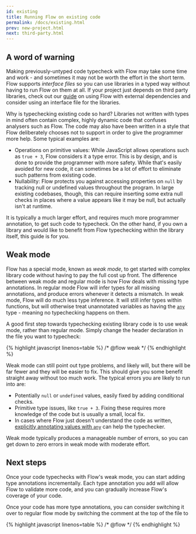```yaml
---
id: existing
title: Running Flow on existing code
permalink: /docs/existing.html
prev: new-project.html
next: third-party.html
---
```


## A word of warning

Making previously-untyped code typecheck with Flow may take some time and work - and sometimes it may not be worth the effort in the short term. Flow supports *interface files* so you can use libraries in a typed way without having to run Flow on them at all. If your project just depends on third party libraries, check out our [guide](third-party.html) on using Flow with external dependencies and consider using an interface file for the libraries. 

Why is typechecking existing code so hard? Libraries not written with types in mind often contain complex, highly dynamic code that confuses analysers such as Flow. The code may also have been written in a style that Flow deliberately chooses not to support in order to give the programmer more help. Some typical examples are:

* Operations on primitive values: While JavaScript allows operations such as `true + 3`, Flow considers it a type error. This is by design, and is done to provide the programmer with more safety. While that's easily avoided for new code, it can sometimes be a lot of effort to eliminate such patterns from existing code.
* Nullability: Flow protects you against accessing properties on `null` by tracking null or undefined values throughout the program. In large existing codebases, though, this can require inserting some extra null checks in places where a value appears like it may be null, but actually isn't at runtime.

It is typically a much larger effort, and requires much more programmer annotation, to get such code to typecheck. On the other hand, if you own a library and would like to benefit from Flow typechecking within the library itself, this guide is for you.

## Weak mode

Flow has a special mode, known as *weak mode*, to get started with complex library code without having to pay the full cost up front. The difference between weak mode and regular mode is how Flow deals with missing type annotations. In regular mode Flow will infer types for all missing annotations, and produce errors whenever it detects a mismatch. In weak mode, Flow will do much less type inference. It will still infer types within functions, but will otherwise treat unannotated variables as having the [`any`](base-types.html#any) type - meaning no typechecking happens on them.

A good first step towards typechecking existing library code is to use weak mode, rather than regular mode. Simply change the header declaration in the file you want to typecheck:

{% highlight javascript linenos=table %}
/* @flow weak */
{% endhighlight %}

Weak mode can still point out type problems, and likely will, but there will be far fewer and they will be easier to fix. This should give you some benefit straight away without too much work. The typical errors you are likely to run into are:

* Potentially `null` or `undefined` values, easily fixed by adding conditional checks.
* Primitive type issues, like `true + 3`. Fixing these requires more knowledge of the code but is usually a small, local fix.
* In cases where Flow just doesn't understand the code as written, [explicitly annotating values with `any`](/blog/2015/02/18/Typecasts.html) can help the typechecker.

Weak mode typically produces a manageable number of errors, so you can get down to zero errors in weak mode with moderate effort.

## Next steps

Once your code typechecks with Flow's weak mode, you can start adding type annotations incrementally. Each type annotation you add will allow Flow to validate more code, and you can gradually increase Flow's coverage of your code.

Once your code has more type annotations, you can consider switching it over to regular flow mode by switching the comment at the top of the file to

{% highlight javascript linenos=table %}
/* @flow */
{% endhighlight %}
